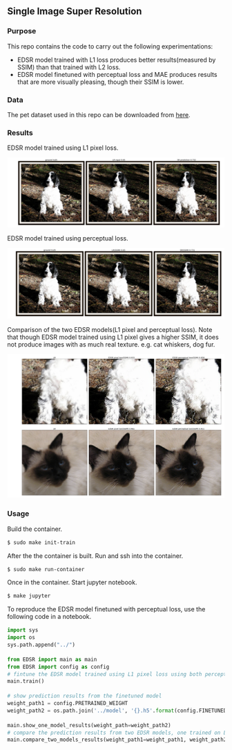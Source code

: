 ## Single Image Super Resolution

### Purpose

This repo contains the code to carry out the following experimentations:

- EDSR model trained with L1 loss produces better results(measured by SSIM) than that trained with L2 loss.
- EDSR model finetuned with perceptual loss and MAE produces results that are more visually pleasing, though their SSIM is lower.

### Data

The pet dataset used in this repo can be downloaded from [here](https://www.robots.ox.ac.uk/~vgg/data/pets/).

### Results

EDSR model trained using L1 pixel loss.

![alt text](https://github.com/yueying-teng/super-resolution/blob/master/img_src/EDSR_MAE.png)

EDSR model trained using perceptual loss.

![alt text](https://github.com/yueying-teng/super-resolution/blob/master/img_src/EDSR_perceptual.png)

Comparison of the two EDSR models(L1 pixel and perceptual loss).
Note that though EDSR model trained using L1 pixel gives a higher SSIM, it does not produce images with as much real texture. e.g. cat whiskers, dog fur.

![alt text](https://github.com/yueying-teng/super-resolution/blob/master/img_src/comparison.png)

### Usage

Build the container.

```bash
$ sudo make init-train
```

After the the container is built. Run and ssh into the container.

```bash
$ sudo make run-container
```

Once in the container. Start jupyter notebook.

```bash
$ make jupyter
```

To reproduce the EDSR model finetuned with perceptual loss, use the following code in a notebook.

```python
import sys
import os
sys.path.append("../")

from EDSR import main as main
from EDSR import config as config
# fintune the EDSR model trained using L1 pixel loss using both perceptual loss and L1 pixel loss
main.train()

# show prediction results from the finetuned model
weight_path1 = config.PRETRAINED_WEIGHT
weight_path2 = os.path.join('../model', '{}.h5'.format(config.FINETUNED_MODEL_NAME))

main.show_one_model_results(weight_path=weight_path2)
# compare the prediction results from two EDSR models, one trained on L1 pixel loss, the other trained on perceptual loss and L1 pixel loss
main.compare_two_models_results(weight_path1=weight_path1, weight_path2=weight_path2)

```

